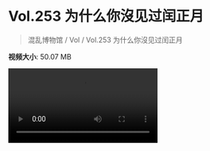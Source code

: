 # Vol.253 为什么你沒见过闰正月

> 混乱博物馆 / Vol / Vol.253 为什么你沒见过闰正月

**视频大小**: 50.07 MB

<div class="video"><video src="https://file.hsyhx.top/archive/253.mp4" controls preload>🤔 您的浏览器不支持 video 标签</video></div>